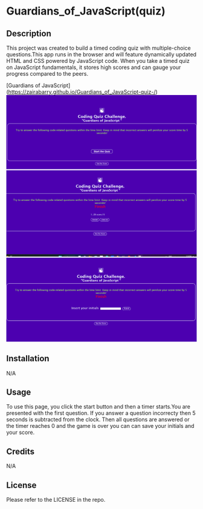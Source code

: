 # Guardians_of_JavaScript(quiz)

## Description

This project was created to build a timed coding quiz with multiple-choice questions.This app runs in the browser and will feature dynamically updated HTML and CSS powered by JavaScript code.
When you take a timed quiz on JavaScript fundamentals, it stores high scores and can gauge your progress compared to the peers.

[Guardians of JavaScript] (https://zairabarry.github.io/Guardians_of_JavaScript-quiz-/)
![screenshot of the page with start quiz](./assets/start.quiz.png?raw=true)
![screenshot of the page with finish quiz](./assets/finish.quiz.png?raw=true)
![screenshot of the page with see the score of  quiz](./assets/see.score.png?raw=true)

## Installation

N/A

## Usage

To use this page, you click the start button and then a timer starts.You are presented with the first question. If you answer a question incorrecty then 5 seconds is subtracted from the clock.
Then all questions are answered or the timer reaches 0 and the game is over you can can save your initials and your score.

## Credits

N/A

## License

Please refer to the LICENSE in the repo.
